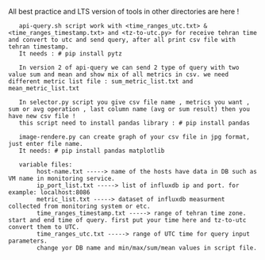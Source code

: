 All best practice and LTS version of tools in other directories are here !
       
       api-query.sh script work with <time_ranges_utc.txt> & <time_ranges_timestamp.txt> and <tz-to-utc.py> for receive tehran time and convert to utc and send query, after all print csv file with tehran timestamp.  
       It needs : # pip install pytz
      
       In version 2 of api-query we can send 2 type of query with two value sum and mean and show mix of all metrics in csv. we need different metric list file : sum_metric_list.txt and mean_metric_list.txt

       In selector.py script you give csv file name , metrics you want , sum or avg operation , last column name (avg or sum result) then you have new csv file ! 
       this script need to install pandas library : # pip install pandas

       image-rendere.py can create graph of your csv file in jpg format, just enter file name.
       It needs: # pip install pandas matplotlib
       
       variable files:               
            host-name.txt -----> name of the hosts have data in DB such as VM name in monitoring service.
            ip_port_list.txt -----> list of influxdb ip and port. for example: localhost:8086
            metric_list.txt -----> dataset of influxdb measurment collected from monitoring system or etc.
            time_ranges_timestamp.txt -----> range of tehran time zone. start and end time of query. first put your time here and tz-to-utc convert them to UTC.
            time_ranges_utc.txt -----> range of UTC time for query input parameters.
            change yor DB name and min/max/sum/mean values in script file.

